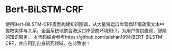 # Bert-BiLSTM-CRF
使用Bert-BiLSTM-CRF模型构建知识图谱，从大量海运口岸营商环境政策文本中提取实体与关系，全面系统地整合海运口岸营商环境知识，为用户提供直观、智能的知识服务。
本代码结合参考https://github.com/taishan1994/BERT-BILSTM-CRF，并应用到自身研究领域，在此致谢！

